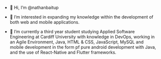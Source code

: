 - 👋 Hi, I’m @nathanbaitup

- 👀 I’m interested in expanding my knowledge within the development of both web and mobile applications.

- 🌱 I’m currently a third year student studying Applied Software Engineering at Cardiff University with knowledge in DevOps, working in an Agile Environment, Java, HTML & CSS, JavaScript, MySQL and mobile development in the form pf pure android development with Java, and the use of React-Native and Flutter frameworks.

<!---
nathanbaitup/nathanbaitup is a ✨ special ✨ repository because its `README.md` (this file) appears on your GitHub profile.
You can click the Preview link to take a look at your changes.
--->
